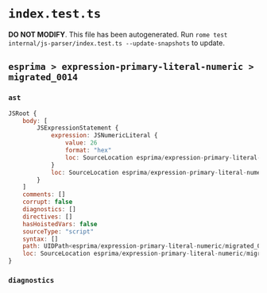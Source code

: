 # `index.test.ts`

**DO NOT MODIFY**. This file has been autogenerated. Run `rome test internal/js-parser/index.test.ts --update-snapshots` to update.

## `esprima > expression-primary-literal-numeric > migrated_0014`

### `ast`

```javascript
JSRoot {
	body: [
		JSExpressionStatement {
			expression: JSNumericLiteral {
				value: 26
				format: "hex"
				loc: SourceLocation esprima/expression-primary-literal-numeric/migrated_0014/input.js 1:0-1:4
			}
			loc: SourceLocation esprima/expression-primary-literal-numeric/migrated_0014/input.js 1:0-1:4
		}
	]
	comments: []
	corrupt: false
	diagnostics: []
	directives: []
	hasHoistedVars: false
	sourceType: "script"
	syntax: []
	path: UIDPath<esprima/expression-primary-literal-numeric/migrated_0014/input.js>
	loc: SourceLocation esprima/expression-primary-literal-numeric/migrated_0014/input.js 1:0-1:4
}
```

### `diagnostics`

```

```
